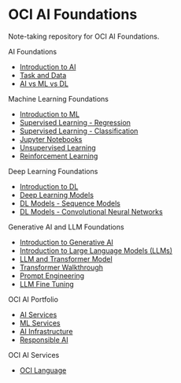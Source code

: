# OCI AI Foundations

Note-taking repository for OCI AI Foundations.

AI Foundations

- [Introduction to AI](./docs/introduction_to_ai.md)
- [Task and Data](./docs/task_and_data.md)
- [AI vs ML vs DL](./docs/ai_ml_dl.md)

Machine Learning Foundations

- [Introduction to ML](./docs/introduction_to_ml.md)
- [Supervised Learning - Regression](./docs/regression.md)
- [Supervised Learning - Classification](./docs/classification.md)
- [Jupyter Notebooks](./docs/jupyter_notebooks.md)
- [Unsupervised Learning](./docs/unsupervised_learning.md)
- [Reinforcement Learning](./docs/reinforcement_learning.md)

Deep Learning Foundations

- [Introduction to DL](./docs/introduction_to_dl.md)
- [Deep Learning Models](./docs/dl_models.md)
- [DL Models - Sequence Models](./docs/sequence_models.md)
- [DL Models - Convolutional Neural Networks](./docs/cnn.md)

Generative AI and LLM Foundations

- [Introduction to Generative AI](./docs/introduction_to_generative_ai.md)
- [Introduction to Large Language Models (LLMs)](./docs/introduction_to_llm.md)
- [LLM and Transformer Model](./docs/llm_and_transformer.md)
- [Transformer Walkthrough](./docs/transformer_walkthrough.md)
- [Prompt Engineering](./docs/prompt_engineering.md)
- [LLM Fine Tuning](./docs/llm_fine_tuning.md)

OCI AI Portfolio

- [AI Services](./docs/ai_services.md)
- [ML Services](./docs/ml_services.md)
- [AI Infrastructure](./docs/ai_infrastructure.md)
- [Responsible AI](./docs/responsible_ai.md)

OCI AI Services

- [OCI Language](./docs/oci_language.md)